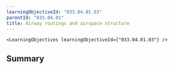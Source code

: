 ```yaml
---
learningObjectiveId: "033.04.01.03"
parentId: "033.04.01"
title: Airway routings and airspace structure
---
```


```tsx eval
<LearningObjectives learningObjectiveId={"033.04.01.03"} />
```

## Summary

